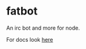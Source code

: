 # fatbot

An irc bot and more for node. 

For docs look [here](http://github.com/dunkfordyce/fatbot/blob/master/docs/)
